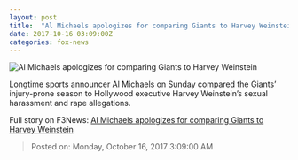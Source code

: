 ```yaml
---
layout: post
title:  "Al Michaels apologizes for comparing Giants to Harvey Weinstein"
date: 2017-10-16 03:09:00Z
categories: fox-news
---
```


![Al Michaels apologizes for comparing Giants to Harvey Weinstein](http://a57.foxnews.com/images.foxnews.com/content/fox-news/sports/2017/10/15/al-michaels-apologizes-for-comparing-giants-to-harvey-weinstein/_jcr_content/image.img.jpg/0/0/1508125617726.jpg?ve=1)

Longtime sports announcer Al Michaels on Sunday compared the Giants’ injury-prone season to Hollywood executive Harvey Weinstein’s sexual harassment and rape allegations.


Full story on F3News: [Al Michaels apologizes for comparing Giants to Harvey Weinstein](http://www.f3nws.com/n/scJPjH)

> Posted on: Monday, October 16, 2017 3:09:00 AM
